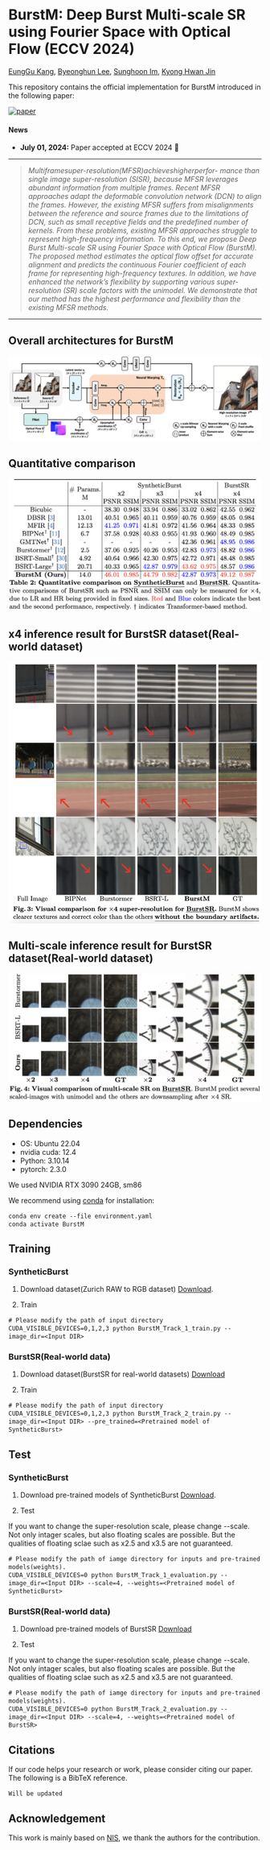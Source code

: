 # BurstM: Deep Burst Multi-scale SR using Fourier Space with Optical Flow (ECCV 2024)

[EungGu Kang](eunggukang@gmail.com), [Byeonghun Lee](byeonghun_lee@korea.ac.kr), [Sunghoon Im](sunghoonim@dgist.ac.kr), [Kyong Hwan Jin](kyong_jin@korea.ac.kr)

This repository contains the official implementation for BurstM introduced in the following paper:

[![paper](https://img.shields.io/badge/arXiv-Paper-<COLOR>.svg)](https://arxiv.org/pdf/2304.01194.pdf)

#### News
- **July 01, 2024:** Paper accepted at ECCV 2024 :tada:

<hr />

> *Multiframesuper-resolution(MFSR)achieveshigherperfor- mance than single image super-resolution (SISR), because MFSR leverages abundant information from multiple frames. Recent MFSR approaches adapt the deformable convolution network (DCN) to align the frames. However, the existing MFSR suffers from misalignments between the reference and source frames due to the limitations of DCN, such as small receptive fields and the predefined number of kernels. From these problems, existing MFSR approaches struggle to represent high-frequency information. To this end, we propose Deep Burst Multi-scale SR using Fourier Space with Optical Flow (BurstM). The proposed method estimates the optical flow offset for accurate alignment and predicts the continuous Fourier coefficient of each frame for representing high-frequency textures. In addition, we have enhanced the network’s flexibility by supporting various super-resolution (SR) scale factors with the unimodel. We demonstrate that our method has the highest performance and flexibility than the existing MFSR methods.*
<hr />

## Overall architectures for BurstM
![BurstM_overall_architecture.png](figs/BurstM_overall_architecture.png)


## Quantitative comparison
![BurstM_quantitative_comparison.png](figs/BurstM_quantitative_comparison.png)

## x4 inference result for BurstSR dataset(Real-world dataset)
![BurstM_BurstSR_x4_result.png](figs/BurstM_BurstSR_x4_result.png)

## Multi-scale inference result for BurstSR dataset(Real-world dataset)
![BurstM_BurstSR_multiscale.png](figs/BurstM_BurstSR_multiscale.png)

## Dependencies
- OS: Ubuntu 22.04
- nvidia cuda: 12.4
- Python: 3.10.14
- pytorch: 2.3.0

We used NVIDIA RTX 3090 24GB, sm86

We recommend using [conda](https://www.anaconda.com/distribution/) for installation:
```
conda env create --file environment.yaml
conda activate BurstM
```

## Training

### SyntheticBurst
1. Download dataset(Zurich RAW to RGB dataset) [Download](http://people.ee.ethz.ch/~ihnatova/pynet.html#dataset).

2. Train

```python3
# Please modify the path of input directory
CUDA_VISIBLE_DEVICES=0,1,2,3 python BurstM_Track_1_train.py --image_dir=<Input DIR>
```

### BurstSR(Real-world data)
1. Download dataset(BurstSR for real-world datasets) [Download](https://github.com/goutamgmb/NTIRE21_BURSTSR/blob/master/burstsr_links.md)

2. Train

```python3
# Please modify the path of input directory
CUDA_VISIBLE_DEVICES=0,1,2,3 python BurstM_Track_2_train.py --image_dir=<Input DIR> --pre_trained=<Pretrained model of SyntheticBurst>
```

## Test

### SyntheticBurst
1. Download pre-trained models of SyntheticBurst [Download](https://drive.google.com/file/d/1ToKrtGUhUHm8yHnZvgVuUmVwXlN064as/view?usp=sharing).

2. Test

  If you want to change the super-resolution scale, please change --scale.
  Not only intager scales, but also floating scales are possible.
  But the qualities of floating sclae such as x2.5 and x3.5 are not guaranteed.
```python3
# Please modify the path of iamge directory for inputs and pre-trained models(weights).
CUDA_VISIBLE_DEVICES=0 python BurstM_Track_1_evaluation.py --image_dir=<Input DIR> --scale=4, --weights=<Pretrained model of SyntheticBurst>
```


### BurstSR(Real-world data)
1. Download pre-trained models of BurstSR [Download](https://drive.google.com/file/d/1id83q_IOF7qawO5_4WJ4ZGOFvxkcwbFw/view?usp=sharing)

2. Test

  If you want to change the super-resolution scale, please change --scale.
  Not only intager scales, but also floating scales are possible.
  But the qualities of floating sclae such as x2.5 and x3.5 are not guaranteed.
```python3
# Please modify the path of iamge directory for inputs and pre-trained models(weights).
CUDA_VISIBLE_DEVICES=0 python BurstM_Track_2_evaluation.py --image_dir=<Input DIR> --scale=4, --weights=<Pretrained model of BurstSR>
``` 

## Citations
If our code helps your research or work, please consider citing our paper.
The following is a BibTeX reference.

```
Will be updated
```

## Acknowledgement
This work is mainly based on [NIS](https://github.com/minshu-kim/Neural-Image-Stitching), we thank the authors for the contribution.

